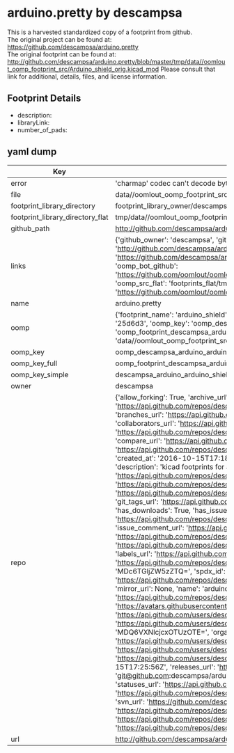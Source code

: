 # arduino.pretty by descampsa  
This is a harvested standardized copy of a footprint from github.  
The original project can be found at:  
https://github.com/descampsa/arduino.pretty  
The original footprint can be found at:
http://github.com/descampsa/arduino.pretty/blob/master/tmp/data//oomlout_oomp_footprint_src/Arduino_shield_orig.kicad_mod
Please consult that link for additional, details, files, and license information.  
## Footprint Details
* description:   
* libraryLink:   
* number_of_pads:   
## yaml dump  
| Key | Value |  
| --- | --- |  
| error | 'charmap' codec can't decode byte 0x90 in position 2242: character maps to <undefined> |  
| file | data//oomlout_oomp_footprint_src/arduino.pretty/Arduino_shield.kicad_mod |  
| footprint_library_directory | footprint_library_owner/descampsa_arduino.pretty |  
| footprint_library_directory_flat | tmp/data//oomlout_oomp_footprint_src/footprints_flat/descampsa_arduino_arduino_shield/working |  
| github_path | http://github.com/descampsa/arduino.pretty/blob/master/tmp/data//oomlout_oomp_footprint_src/Arduino_shield.kicad_mod |  
| links | {'github_owner': 'descampsa', 'github_repo_name': 'arduino.pretty', 'github_src': 'http://github.com/descampsa/arduino.pretty/blob/master/tmp/data//oomlout_oomp_footprint_src/Arduino_shield_orig.kicad_mod', 'github_src_repo': 'https://github.com/descampsa/arduino.pretty', 'oomp_bot': 'tmp/data//oomlout_oomp_footprint_src/footprints/descampsa_arduino_arduino_shield/working', 'oomp_bot_github': 'https://github.com/oomlout/oomlout_oomp_footprint_bot/tree/main/tmp/data//oomlout_oomp_footprint_src/footprints/descampsa_arduino_arduino_shield/working', 'oomp_src_flat': 'footprints_flat/tmp/data//oomlout_oomp_footprint_src/footprints_flat/descampsa_arduino_arduino_shield/working', 'oomp_src_flat_github': 'https://github.com/oomlout/oomlout_oomp_footprint_src/tree/main/tmp/data//oomlout_oomp_footprint_src/footprints_flat/descampsa_arduino_arduino_shield/working'} |  
| name | arduino.pretty |  
| oomp | {'footprint_name': 'arduino_shield', 'library_name': 'arduino', 'md5': '25d6d3b0365c52d3bc757ba5fcd7ee4f', 'md5_10': '25d6d3b036', 'md5_5': '25d6d', 'md5_6': '25d6d3', 'oomp_key': 'oomp_descampsa_arduino_arduino_shield', 'oomp_key_extra': 'oomp_footprint_descampsa_arduino_arduino_shield', 'oomp_key_full': 'oomp_footprint_descampsa_arduino_arduino_shield_25d6d3', 'oomp_key_simple': 'descampsa_arduino_arduino_shield', 'original_filename': 'data//oomlout_oomp_footprint_src/arduino.pretty/Arduino_shield.kicad_mod', 'owner_name': 'descampsa'} |  
| oomp_key | oomp_descampsa_arduino_arduino_shield |  
| oomp_key_full | oomp_footprint_descampsa_arduino_arduino_shield |  
| oomp_key_simple | descampsa_arduino_arduino_shield |  
| owner | descampsa |  
| repo | {'allow_forking': True, 'archive_url': 'https://api.github.com/repos/descampsa/arduino.pretty/{archive_format}{/ref}', 'archived': False, 'assignees_url': 'https://api.github.com/repos/descampsa/arduino.pretty/assignees{/user}', 'blobs_url': 'https://api.github.com/repos/descampsa/arduino.pretty/git/blobs{/sha}', 'branches_url': 'https://api.github.com/repos/descampsa/arduino.pretty/branches{/branch}', 'clone_url': 'https://github.com/descampsa/arduino.pretty.git', 'collaborators_url': 'https://api.github.com/repos/descampsa/arduino.pretty/collaborators{/collaborator}', 'comments_url': 'https://api.github.com/repos/descampsa/arduino.pretty/comments{/number}', 'commits_url': 'https://api.github.com/repos/descampsa/arduino.pretty/commits{/sha}', 'compare_url': 'https://api.github.com/repos/descampsa/arduino.pretty/compare/{base}...{head}', 'contents_url': 'https://api.github.com/repos/descampsa/arduino.pretty/contents/{+path}', 'contributors_url': 'https://api.github.com/repos/descampsa/arduino.pretty/contributors', 'created_at': '2016-10-15T17:18:58Z', 'default_branch': 'master', 'deployments_url': 'https://api.github.com/repos/descampsa/arduino.pretty/deployments', 'description': 'kicad footprints for arduino shield', 'disabled': False, 'downloads_url': 'https://api.github.com/repos/descampsa/arduino.pretty/downloads', 'events_url': 'https://api.github.com/repos/descampsa/arduino.pretty/events', 'fork': False, 'forks': 0, 'forks_count': 0, 'forks_url': 'https://api.github.com/repos/descampsa/arduino.pretty/forks', 'full_name': 'descampsa/arduino.pretty', 'git_commits_url': 'https://api.github.com/repos/descampsa/arduino.pretty/git/commits{/sha}', 'git_refs_url': 'https://api.github.com/repos/descampsa/arduino.pretty/git/refs{/sha}', 'git_tags_url': 'https://api.github.com/repos/descampsa/arduino.pretty/git/tags{/sha}', 'git_url': 'git://github.com/descampsa/arduino.pretty.git', 'has_discussions': False, 'has_downloads': True, 'has_issues': True, 'has_pages': False, 'has_projects': True, 'has_wiki': True, 'homepage': None, 'hooks_url': 'https://api.github.com/repos/descampsa/arduino.pretty/hooks', 'html_url': 'https://github.com/descampsa/arduino.pretty', 'id': 71002349, 'is_template': False, 'issue_comment_url': 'https://api.github.com/repos/descampsa/arduino.pretty/issues/comments{/number}', 'issue_events_url': 'https://api.github.com/repos/descampsa/arduino.pretty/issues/events{/number}', 'issues_url': 'https://api.github.com/repos/descampsa/arduino.pretty/issues{/number}', 'keys_url': 'https://api.github.com/repos/descampsa/arduino.pretty/keys{/key_id}', 'labels_url': 'https://api.github.com/repos/descampsa/arduino.pretty/labels{/name}', 'language': None, 'languages_url': 'https://api.github.com/repos/descampsa/arduino.pretty/languages', 'license': {'key': 'bsd-2-clause', 'name': 'BSD 2-Clause "Simplified" License', 'node_id': 'MDc6TGljZW5zZTQ=', 'spdx_id': 'BSD-2-Clause', 'url': 'https://api.github.com/licenses/bsd-2-clause'}, 'merges_url': 'https://api.github.com/repos/descampsa/arduino.pretty/merges', 'milestones_url': 'https://api.github.com/repos/descampsa/arduino.pretty/milestones{/number}', 'mirror_url': None, 'name': 'arduino.pretty', 'network_count': 0, 'node_id': 'MDEwOlJlcG9zaXRvcnk3MTAwMjM0OQ==', 'notifications_url': 'https://api.github.com/repos/descampsa/arduino.pretty/notifications{?since,all,participating}', 'open_issues': 0, 'open_issues_count': 0, 'owner': {'avatar_url': 'https://avatars.githubusercontent.com/u/7195391?v=4', 'events_url': 'https://api.github.com/users/descampsa/events{/privacy}', 'followers_url': 'https://api.github.com/users/descampsa/followers', 'following_url': 'https://api.github.com/users/descampsa/following{/other_user}', 'gists_url': 'https://api.github.com/users/descampsa/gists{/gist_id}', 'gravatar_id': '', 'html_url': 'https://github.com/descampsa', 'id': 7195391, 'login': 'descampsa', 'node_id': 'MDQ6VXNlcjcxOTUzOTE=', 'organizations_url': 'https://api.github.com/users/descampsa/orgs', 'received_events_url': 'https://api.github.com/users/descampsa/received_events', 'repos_url': 'https://api.github.com/users/descampsa/repos', 'site_admin': False, 'starred_url': 'https://api.github.com/users/descampsa/starred{/owner}{/repo}', 'subscriptions_url': 'https://api.github.com/users/descampsa/subscriptions', 'type': 'User', 'url': 'https://api.github.com/users/descampsa'}, 'private': False, 'pulls_url': 'https://api.github.com/repos/descampsa/arduino.pretty/pulls{/number}', 'pushed_at': '2016-10-15T17:25:56Z', 'releases_url': 'https://api.github.com/repos/descampsa/arduino.pretty/releases{/id}', 'size': 3, 'ssh_url': 'git@github.com:descampsa/arduino.pretty.git', 'stargazers_count': 1, 'stargazers_url': 'https://api.github.com/repos/descampsa/arduino.pretty/stargazers', 'statuses_url': 'https://api.github.com/repos/descampsa/arduino.pretty/statuses/{sha}', 'subscribers_count': 2, 'subscribers_url': 'https://api.github.com/repos/descampsa/arduino.pretty/subscribers', 'subscription_url': 'https://api.github.com/repos/descampsa/arduino.pretty/subscription', 'svn_url': 'https://github.com/descampsa/arduino.pretty', 'tags_url': 'https://api.github.com/repos/descampsa/arduino.pretty/tags', 'teams_url': 'https://api.github.com/repos/descampsa/arduino.pretty/teams', 'temp_clone_token': None, 'topics': [], 'trees_url': 'https://api.github.com/repos/descampsa/arduino.pretty/git/trees{/sha}', 'updated_at': '2022-04-18T21:02:51Z', 'url': 'https://api.github.com/repos/descampsa/arduino.pretty', 'visibility': 'public', 'watchers': 1, 'watchers_count': 1, 'web_commit_signoff_required': False} |  
| url | http://github.com/descampsa/arduino.pretty |  

